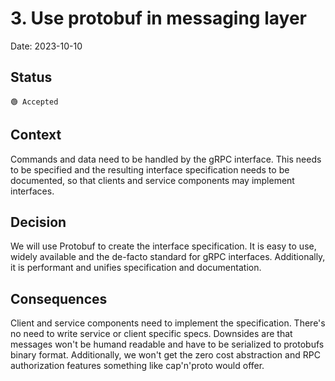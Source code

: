 # 3. Use protobuf in messaging layer

Date: 2023-10-10

## Status

    🟢 Accepted

## Context

Commands and data need to be handled by the gRPC interface. This needs
to be specified and the resulting interface specification needs to be 
documented, so that clients and service components may implement 
interfaces.

## Decision

We will use Protobuf to create the interface specification. It is 
easy to use, widely available and the de-facto standard for gRPC 
interfaces. Additionally, it is performant and unifies specification 
and documentation.

## Consequences

Client and service components need to implement the specification. 
There's no need to write service or client specific specs. Downsides 
are that messages won't be humand readable and have to be serialized to 
protobufs binary format. Additionally, we won't get the zero cost 
abstraction and RPC authorization features something like cap'n'proto
would offer.
